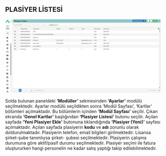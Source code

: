 
## PLASİYER LİSTESİ
[![Image](../Ayarlar/plasiyerlistesi.png)](plasiyerlistesi)

Solda bulunan paneldeki **‘Modüller’** sekmesinden **‘Ayarlar’** modülü seçilmektedir. Ayarlar modülü seçildikten sonra ‘Modül Sayfası’, ‘Kartlar’ bölümleri açılmaktadır. Bu bölümlerin içinden **‘Modül Sayfası’** seçilir. Çıkan ekranda **‘Genel Kartlar’** başlığından **‘Plasiyer Listesi’** butonu seçilir. Açılan sayfada **‘Yeni Plasiyer Ekle’** butonuna tıklandığında **‘Plasiyer (Yeni)’** sayfası açılmaktadır. Açılan sayfada plasiyerin **kodu** ve **adı** zorunlu olarak doldurulmaktadır. Plasiyerin telefon, email bilgileri girilmektedir. Lisansa şirket-şube tanımlıysa şirket- şubesi seçilmektedir. Plasiyerin çalışma durumuna göre aktif/pasif durumu seçilmektedir. Plasiyer seçimi ile fatura oluştururken hangi personelin ne kadar satış yaptığı takip edilebilmektedir.

